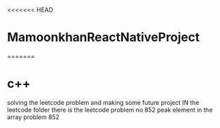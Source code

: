 <<<<<<< HEAD
# MamoonkhanReactNativeProject
=======
# c++
solving the leetcode problem and making some future project
IN the leetcode folder there is the leetcode problem no 852 
peak element in the array problem 852

